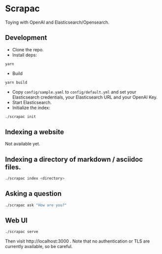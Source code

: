 # Scrapac

Toying with OpenAI and Elasticsearch/Opensearch.

## Development

- Clone the repo.
- Install deps:

```bash
yarn
```
- Build

```bash
yarn build
```

- Copy `config/sample.yaml` to `config/default.yml` and set your Elasticsearch credentials, your Elasticsearch URL and your OpenAI Key.
- Start Elasticsearch.
- Initialize the index:

```bash
./scrapac init
```

## Indexing a website

Not available yet.

## Indexing a directory of markdown / asciidoc files.

```bash
./scrapac index <directory>
```

## Asking a question

```bash
./scrapac ask "How are you?"
```
## Web UI

```bash
./scrapac serve
```

Then visit http://localhost:3000 . Note that no authentication or TLS are currently available, so be careful.
